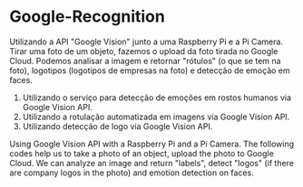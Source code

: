 # Google-Recognition
Utilizando a API "Google Vision" junto a uma Raspberry Pi e a Pi Camera.   Tirar uma foto de um objeto, fazemos o upload da foto tirada no Google Cloud.  Podemos analisar a imagem e retornar "rótulos" (o que se tem na foto), logotipos  (logotipos de empresas na foto) e detecção de emoção em faces. 

1) Utilizando o serviço para detecção de emoções em rostos humanos via Google Vision API.
2) Utilizando a rotulação automatizada em imagens via Google Vision API.
3) Utilizando detecção de logo via Google Vision API.


Using Google Vision API with a Raspberry Pi and a Pi Camera. The following codes help us to take a photo of an object, upload the photo to Google Cloud. We can analyze an image and return "labels", detect "logos" (if there are company logos in the photo) and emotion detection on faces.


